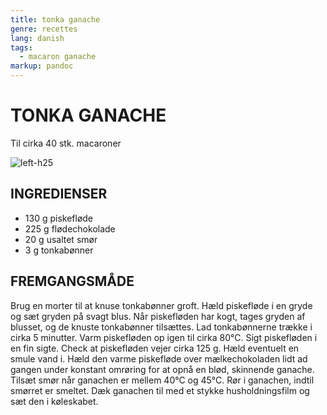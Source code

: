 ```yaml
---
title: tonka ganache
genre: recettes
lang: danish
tags:
  - macaron ganache
markup: pandoc
---
```


# TONKA GANACHE

Til cirka 40 stk. macaroner

![](/home/fred/.repo/traductions/recettes/images/macaron_tonka.jpg "left-h25")

## INGREDIENSER

- 130 g piskefløde
- 225 g flødechokolade
- 20 g usaltet smør
- 3 g tonkabønner

## FREMGANGSMÅDE

Brug en morter til at knuse tonkabønner groft.
Hæld piskefløde i en gryde og sæt gryden på svagt blus.
Når piskefløden har kogt, tages gryden af blusset, og de knuste tonkabønner tilsættes.
Lad tonkabønnerne trække i cirka 5 minutter.
Varm piskefløden op igen til cirka 80°C.
Sigt piskefløden i en fin sigte.
Check at piskefløden vejer cirka 125 g.
Hæld eventuelt en smule vand i.
Hæld den varme piskefløde over mælkechokoladen lidt ad gangen under konstant omrøring for at opnå en blød, skinnende ganache.
Tilsæt smør når ganachen er mellem 40°C og 45°C.
Rør i ganachen, indtil smørret er smeltet.
Dæk ganachen til med et stykke husholdningsfilm og sæt den i køleskabet.

